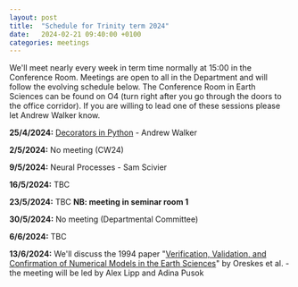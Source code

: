 ```yaml
---
layout: post
title:  "Schedule for Trinity term 2024"
date:   2024-02-21 09:40:00 +0100
categories: meetings
---
```

We'll meet nearly every week in term time normally at 15:00 in the Conference 
Room. Meetings are open to all in the Department and will follow the evolving
schedule below. The Conference Room in Earth Sciences can be found on O4 (turn right after
you go through the doors to the office corridor). If you are willing to lead one of these
sessions please let Andrew Walker know.

**25/4/2024:** [Decorators in Python](https://mybinder.org/v2/gh/CompEarthSci/CompEarthSci/HEAD?labpath=https%3A%2F%2Fgithub.com%2FCompEarthSci%2FCompEarthSci%2Fblob%2Fmain%2Fdecorators_example%2Fdecorators.ipynb) - Andrew Walker

**2/5/2024:** No meeting (CW24)

**9/5/2024:** Neural Processes - Sam Scivier

**16/5/2024:** TBC

**23/5/2024:** TBC **NB: meeting in seminar room 1**

**30/5/2024:** No meeting (Departmental Committee)

**6/6/2024:** TBC

**13/6/2024:**  We'll discuss the 1994 paper "[Verification, Validation, and Confirmation of Numerical Models in the Earth Sciences](https://www.science.org/doi/10.1126/science.263.5147.641)" by Oreskes et al. - the meeting will be led by Alex Lipp and Adina Pusok
